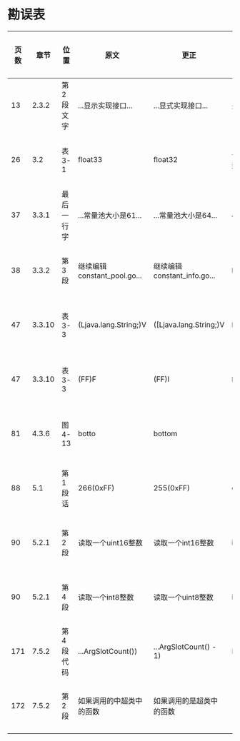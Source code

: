 # 勘误表

页数  | 章节   | 位置      | 原文                        | 更正                         | 读者         | 更正版次
----- | ------ | --------- | --------------------------- | ---------------------------- | ------------ | ---------
 13   | 2.3.2  | 第2段文字 | ...显示实现接口...          | ...显式实现接口...           | 先飞         | 第3次印刷
 26   | 3.2    | 表3-1     | float33                     | float32                      | 一切都将尘封 | 第3次印刷
 37   | 3.3.1  | 最后一行字| ...常量池大小是61...        | ...常量池大小是64...         | JingkaiTang  | 第3次印刷
 38   | 3.3.2  | 第3段     | 继续编辑constant_pool.go... | 继续编辑constant_info.go...  | 啊乐         | 第2次印刷
 47   | 3.3.10 | 表3-3     | (Ljava.lang.String;)V       | ([Ljava.lang.String;)V       | 啊乐         | 第2次印刷
 47   | 3.3.10 | 表3-3     | (FF)F                       | (FF)I                        | 啊乐         | 第2次印刷
 81   | 4.3.6  | 图4-13    | botto                       | bottom                       |              | 第2次印刷
 88   | 5.1    | 第1段话   | 266(0xFF)                   | 255(0xFF)                    | charles0lee  | 第3次印刷
 90   | 5.2.1  | 第2段     | 读取一个uint16整数          | 读取一个int16整数            | iHge2k       | 第3次印刷
 90   | 5.2.1  | 第4段     | 读取一个int8整数            | 读取一个uint8整数            | iHge2k       | 第3次印刷
171   | 7.5.2  | 第4段代码 | ...ArgSlotCount())          | ...ArgSlotCount() - 1)       | Beyond       | 第3次印刷
172   | 7.5.2  | 第2段     | 如果调用的中超类中的函数    | 如果调用的是超类中的函数     |              | 第3次印刷
